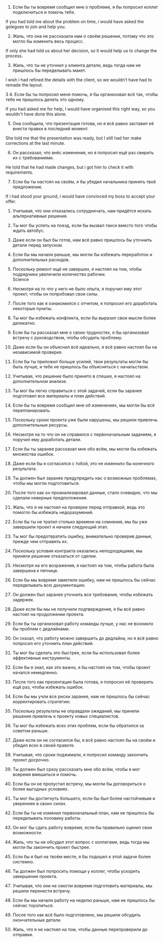 
1. Если бы ты вовремя сообщил мне о проблеме, я бы попросил коллег подключиться и помочь тебе.

If you had told me about the problem on time, i would have asked the golegues to join and help you.


2. Жаль, что она не рассказала нам о своём решении, потому что это могло бы изменить весь процесс. 

If only she had told us about her decision, so it would help us to change the process. 


3. Жаль, что ты не уточнил у клиента детали, ведь тогда нам не пришлось бы переделывать макет.

I wish i had refined the details with the client, so we wouldn't have had to remade the layout.

3
4. Если бы ты попросил меня помочь, я бы организовал всё так, чтобы тебе не пришлось делать это одному.  

If you had asked me for help, I would have organised this right way, so you wouldn't have done this alone.

5. Она сообщила, что презентация готова, но я всё равно заставил её внести правки в последний момент.

She told me that the presentation was ready, but I still had her make corrections at the last minute.


6. Он рассказал, что внёс изменения, но я попросил ещё раз сверить их с требованиями.

He told that he had made changes, but i got him to check it with requirements.


7. Если бы ты настоял на своём, я бы убедил начальника принять твоё предложение.  

If i had stood your ground, i would have convinced my boss to accept your offer.


1. Учитывая, что они отказались сотрудничать, нам придётся искать альтернативные решения.  
2. Ты мог бы успеть на поезд, если бы вызвал такси вместо того чтобы ждать автобус.  
3. Даже если он был бы готов, нам всё равно пришлось бы уточнить детали перед запуском.  

4. Если бы мы начали раньше, мы могли бы избежать переработок и дополнительных расходов. 

5. Поскольку ремонт ещё не завершен, я настоял на том, чтобы подрядчики увеличили количество рабочих.  
Science
6. Несмотря на то что у него не было опыта, я поручил ему этот проект, чтобы он попробовал свои силы. 


7. После того как я ознакомился с отчетом, я попросил его доработать некоторые пункты. 


8. Ты мог бы избежать конфликта, если бы выразил свои мысли более деликатно.  
9. Если бы ты рассказал мне о своих трудностях, я бы организовал встречу с руководством, чтобы обсудить проблему.  
10. Даже если бы он объяснил всё идеально, я всё равно настоял бы на независимой проверке.  
11. Если бы ты приложил больше усилий, твои результаты могли бы быть лучше, и тебе не пришлось бы объясняться с начальством.  
12. Учитывая, что решение было принято в спешке, я настоял на дополнительном анализе.  
13. Ты мог бы легко справиться с этой задачей, если бы заранее подготовил все материалы и план действий.  
14. Если бы ты вовремя сообщил мне об изменениях, мы могли бы всё перепланировать.  
15. Поскольку сроки проекта уже были нарушены, мы решили привлечь дополнительные ресурсы.  
16. Несмотря на то что он не справился с первоначальным заданием, я поручил ему доработать детали.  
17. Если бы ты заранее рассказал мне обо всём, мы могли бы избежать множества ошибок.  
18. Даже если бы я согласился с тобой, это не изменило бы конечного результата.  
19. Ты должен был заранее предупредить нас о возможных проблемах, чтобы мы могли подготовиться.  
20. После того как он проанализировал данные, стало очевидно, что мы сделали неверные предположения.  
21. Жаль, что я не настоял на проверке перед отправкой, ведь это помогло бы избежать недоразумений.  
22. Если бы ты не тратил столько времени на сомнения, мы бы уже завершили проект и начали следующий этап.  
23. Ты мог бы предотвратить ошибку, внимательно проверив данные, прежде чем отправить их.  
24. Поскольку условия контракта оказались неподходящими, мы приняли решение отказаться от сделки.  
25. Несмотря на его возражения, я настоял на том, чтобы работа была завершена к пятнице.  
26. Если бы мы вовремя заметили ошибку, нам не пришлось бы сейчас переделывать всю документацию.  
27. Он должен был заранее уточнить все требования, чтобы избежать задержек.  
28. Даже если бы мы не получили подтверждения, я бы всё равно настоял на продолжении проекта.  
29. Если бы ты организовал работу команды лучше, у нас не возникло бы проблем с дедлайнами.  
30. Он сказал, что работу можно завершить до дедлайна, но я всё равно попросил его уточнить план действий.  
31. Ты мог бы сделать это быстрее, если бы использовал более эффективные инструменты.  
32. Если бы я знал, как это важно, я бы настоял на том, чтобы проект начался немедленно.  
33. После того как презентация была готова, я попросил её проверить ещё раз, чтобы избежать ошибок.  
34. Если бы мы учли все риски заранее, нам не пришлось бы сейчас корректировать стратегию.  
35. Поскольку результаты не оправдали ожиданий, мы приняли решение привлечь к проекту новых специалистов.  
36. Ты мог бы избежать всех этих проблем, если бы обратился за советом раньше.  
37. Даже если он не согласился бы, я всё равно настоял бы на своём и убедил всех в своей правоте.  
38. Учитывая, что сроки поджимали, я попросил команду закончить проект досрочно.  
39. Ты должен был сразу рассказать мне обо всём, чтобы я мог вовремя вмешаться и помочь.  
40. Если бы он не пропустил встречу, мы могли бы договориться о более выгодных условиях.  
41. Ты мог бы достигнуть большего, если бы был более настойчивым и увереннее в своих силах.  
42. Если бы ты не изменил первоначальный план, нам не пришлось бы переделывать половину работы.  
43. Он мог бы сдать работу вовремя, если бы правильно оценил свои возможности.  
44. Жаль, что ты не обсудил этот вопрос с коллегами, ведь тогда мы могли бы закончить проект быстрее.  
45. Если бы я был на твоём месте, я бы подошел к этой задаче более системно.  
46. Ты должен был попросить помощи у коллег, чтобы ускорить завершение проекта.  
47. Учитывая, что они не смогли вовремя подготовить материалы, мы решили перенести встречу.  
48. Если бы мы начали работу на неделю раньше, нам не пришлось бы сейчас торопиться.  
49. После того как всё было подготовлено, мы решили обсудить окончательные детали.  
50. Жаль, что я не настоял на том, чтобы данные перепроверили до отправки.

